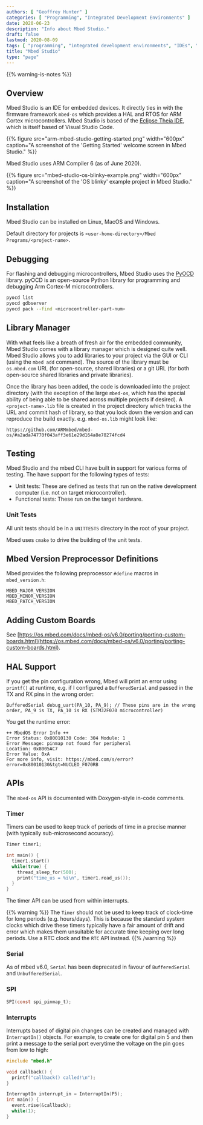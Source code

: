 ```yaml
---
authors: [ "Geoffrey Hunter" ]
categories: [ "Programming", "Integrated Development Environments" ]
date: 2020-06-23
description: "Info about Mbed Studio."
draft: false
lastmod: 2020-08-09
tags: [ "programming", "integrated development environments", "IDEs", "Mbed Studio", "ARM", "Cortex-M", "pyOCD", "ARM Compiler", "Mbed OS", "RTOS", "API", "HAL" ]
title: "Mbed Studio"
type: "page"
---
```


{{% warning-is-notes %}}

## Overview

Mbed Studio is an IDE for embedded devices. It directly ties in with the firmware framework `mbed-os` which provides a HAL and RTOS for ARM Cortex microcontrollers. Mbed Studio is based of the [Eclipse Theia IDE](https://theia-ide.org/), which is itself based of Visual Studio Code.

{{% figure src="arm-mbed-studio-getting-started.png" width="600px" caption="A screenshot of the 'Getting Started' welcome screen in Mbed Studio." %}}

Mbed Studio uses ARM Compiler 6 (as of June 2020).

{{% figure src="mbed-studio-os-blinky-example.png" width="600px" caption="A screenshot of the 'OS blinky' example project in Mbed Studio." %}}

## Installation

Mbed Studio can be installed on Linux, MacOS and Windows.

Default directory for projects is `<user-home-directory>/Mbed Programs/<project-name>`.

## Debugging

For flashing and debugging microcontrollers, Mbed Studio uses the [PyOCD](https://github.com/mbedmicro/pyOCD) library. pyOCD is an open-source Python library for programming and debugging Arm Cortex-M microcontrollers.

```bash
pyocd list
pyocd gdbserver
pyocd pack --find <microcontroller-part-num>
```

## Library Manager

With what feels like a breath of fresh air for the embedded community, Mbed Studio comes with a library manager which is designed quite well. Mbed Studio allows you to add libraries to your project via the GUI or CLI (using the `mbed add` command). The source of the library must be `os.mbed.com` URL (for open-source, shared libraries) or a git URL (for both open-source shared libraries and private libraries). 

Once the library has been added, the code is downloaded into the project directory (with the exception of the large `mbed-os`, which has the special ability of being able to be shared across multiple projects if desired). A `<project-name>.lib` file is created in the project directory which tracks the URL and commit hash of library, so that you lock down the version and can reproduce the build exactly. e.g. `mbed-os.lib` might look like:

```
https://github.com/ARMmbed/mbed-os/#a2ada74770f043aff3e61e29d164a8e78274fcd4
```

## Testing

Mbed Studio and the mbed CLI have built in support for various forms of testing. The have support for the following types of tests:

* Unit tests: These are defined as tests that run on the native development computer (i.e. not on target microcontroller).
* Functional tests: These run on the target hardware.

### Unit Tests

All unit tests should be in a `UNITTESTS` directory in the root of your project.

Mbed uses `cmake` to drive the building of the unit tests.

## Mbed Version Preprocessor Definitions

Mbed provides the following preprocessor `#define` macros in `mbed_version.h`:

```text
MBED_MAJOR_VERSION
MBED_MINOR_VERSION
MBED_PATCH_VERSION
```

## Adding Custom Boards

See [https://os.mbed.com/docs/mbed-os/v6.0/porting/porting-custom-boards.html](https://os.mbed.com/docs/mbed-os/v6.0/porting/porting-custom-boards.html).

## HAL Support

If you get the pin configuration wrong, Mbed will print an error using `printf()` at runtime, e.g. if I configured a `BufferedSerial` and passed in the TX and RX pins in the wrong order:

```
BufferedSerial debug_uart(PA_10, PA_9); // These pins are in the wrong order, PA_9 is TX, PA_10 is RX (STM32F070 microcontroller)
```

You get the runtime error:

```
++ MbedOS Error Info ++
Error Status: 0x80010130 Code: 304 Module: 1
Error Message: pinmap not found for peripheral
Location: 0x8005AC7
Error Value: 0xA
For more info, visit: https://mbed.com/s/error?error=0x80010130&tgt=NUCLEO_F070RB
```

## APIs

The `mbed-os` API is documented with Doxygen-style in-code comments.

### Timer

Timers can be used to keep track of periods of time in a precise manner (with typically sub-microsecond accuracy).

```c
Timer timer1;

int main() {
  timer1.start()
  while(true) {
    thread_sleep_for(500);
    print("time_us = %i\n", timer1.read_us());
  }
}
```

The timer API can be used from within interrupts.

{{% warning %}}
The `Timer` should not be used to keep track of clock-time for long periods (e.g. hours/days). This is because the standard system clocks which drive these timers typically have a fair amount of drift and error which makes them unsuitable for accurate time keeping over long periods. Use a RTC clock and the `RTC` API instead.
{{% /warning %}}

### Serial

As of mbed v6.0, `Serial` has been deprecated in favour of `BufferedSerial` and `UnbufferedSerial`.

### SPI

```c
SPI(const spi_pinmap_t);
```

### Interrupts

Interrupts based of digital pin changes can be created and managed with `InterruptIn()` objects. For example, to create one for digital pin 5 and then print a message to the serial port everytime the voltage on the pin goes from low to high:

```c++
#include "mbed.h"

void callback() {
  printf("callback() called!\n");
}

InterruptIn interrupt_in = InterruptIn(P5);
int main() {
  event.rise(&callback);
  while(1);
}
```

